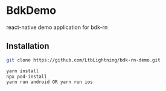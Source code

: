 # BdkDemo

react-native demo application for bdk-rn

## Installation

```bash
git clone https://github.com/LtbLightning/bdk-rn-demo.git
```

```bash
yarn install
npx pod-install
yarn run android OR yarn run ios
```
